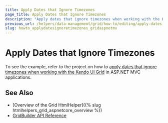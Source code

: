 ```yaml
---
title: Apply Dates that Ignore Timezones
page_title: Apply Dates that Ignore Timezones
description: "Apply dates that ignore timezones when working with the Kendo UI Grid in ASP.NET MVC applications."
previous_url: /helpers/data-management/grid/how-to/editing/apply-dates-that-ignore-timezones
slug: howto_applydatesignoretimezones_gridaspnetmv
---
```


# Apply Dates that Ignore Timezones

To see the example, refer to the project on how to [apply dates that ignore timezones when working with the Kendo UI Grid](https://github.com/telerik/ui-for-aspnet-mvc-examples/tree/master/grid/date-ignoring-timezones) in ASP.NET MVC applications.

## See Also

* [Overview of the Grid HtmlHelper]({% slug htmlhelpers_grid_aspnetcore_overview %})
* [GridBuilder API Reference](http://docs.telerik.com/aspnet-mvc/api/Kendo.Mvc.UI.Fluent/GridBuilder)
